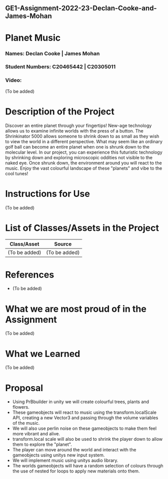## GE1-Assignment-2022-23-Declan-Cooke-and-James-Mohan

# Planet Music

### Names: Declan Cooke | James Mohan

### Student Numbers: C20465442 | C20305011

### Video: 
(To be added)

# Description of the Project
Discover an entire planet through your fingertips! New-age technology allows us to examine infinite worlds with the press of a button. The Shrinkinator 5000 allows someone to shrink down to as small as they wish to view the world in a different perspective. What may seem like an ordinary golf ball can become an entire planet when one is shrunk down to the molecular level. In our project, you can experience this futuristic technology by shrinking down and exploring microscopic oddities not visible to the naked eye.  Once shrunk down, the environment around you will react to the music. Enjoy the vast colourful landscape of these "planets" and vibe to the cool tunes!

# Instructions for Use
(To be added)

# List of Classes/Assets in the Project
| **Class/Asset** | **Source** |
|-----------|-----------|
| (To be added) | (To be added) |

# References
- (To be added)

# What we are most proud of in the Assignment
(To be added)

# What we Learned
(To be added)

# Proposal
- Using PrBbuilder in unity we will create colourful trees, plants and flowers.
- These gameobjects will react to  music using the transform.localScale API, creating a new Vector3 and passing through the volume variables of the music.
- We will also use perlin noise on these gameobjects to make them feel more vibrant and alive.
- transform.local scale will also be used to shrink the player down to allow them to explore the "planet".
- The player can move around the world and interact with the gameobjects using unitys new input system.
- We will implement music using unitys audio library.
- The worlds gameobjects will have a random selection of colours through the use of nested for loops to apply new materials onto them.
